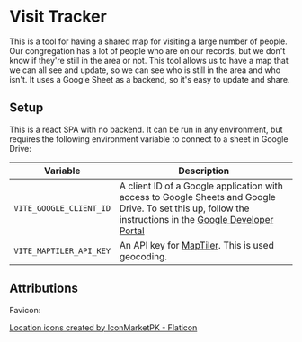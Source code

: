 # Visit Tracker

This is a tool for having a shared map for visiting a large number of people. Our congregation has a lot of people who are on our records, but we don't know if they're still in the area or not. This tool allows us to have a map that we can all see and update, so we can see who is still in the area and who isn't. It uses a Google Sheet as a backend, so it's easy to update and share.


## Setup
This is a react SPA with no backend. It can be run in any environment, but requires the following environment variable to connect to a sheet in Google Drive: 

| Variable                | Description                                                                                                                                                                                                                                   |
|-------------------------|-----------------------------------------------------------------------------------------------------------------------------------------------------------------------------------------------------------------------------------------------|
| `VITE_GOOGLE_CLIENT_ID` | A client ID of a Google application with access to Google Sheets and Google Drive. To set this up, follow the instructions in the [Google Developer Portal](https://developers.google.com/identity/oauth2/web/guides/get-google-api-clientid) |
| `VITE_MAPTILER_API_KEY` | An API key for [MapTiler](https://www.maptiler.com/). This is used geocoding.                                                                                                                                                                 |

## Attributions


Favicon: 

[Location icons created by IconMarketPK - Flaticon](https://www.flaticon.com/free-icons/location)